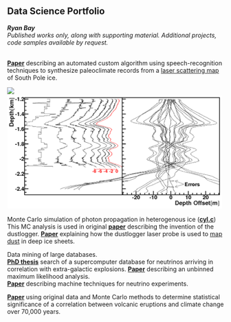 ## Data Science Portfolio

**_Ryan Bay_**<br>
*Published works only, along with supporting material. Additional projects, code samples available by request.*<br><br>

[**Paper**](https://github.com/ry4nb4y/DS-portfolio/blob/master/2009JD013741.pdf) describing an automated custom algorithm using speech-recognition techniques to synthesize paleoclimate records from a [laser scattering map](http://icecube.berkeley.edu/~bay/dustmap/) of South Pole ice.<br>

<img src="https://github.com/ry4nb4y/DS-portfolio/blob/master/movie.gif" width="350"> <img src="https://github.com/ry4nb4y/DS-portfolio/blob/master/warp.png" width="500">

Monte Carlo simulation of photon propagation in heterogenous ice ([**cyl.c**](https://github.com/ry4nb4y/DS-portfolio/blob/master/cyl.c)) This MC analysis is used in original [**paper**](https://github.com/ry4nb4y/DS-portfolio/blob/master/GRL2001.pdf) describing the invention of the dustlogger.  [**Paper**](https://github.com/ry4nb4y/DS-portfolio/blob/master/t13J068.pdf) explaining how the dustlogger laser probe is used to [map dust](http://icecube.berkeley.edu/~bay/dustmap/) in deep ice sheets.  

Data mining of large databases.<br>
[**PhD thesis**](https://github.com/ry4nb4y/DS-portfolio/blob/master/bay_thesis.pdf) search of a supercomputer database for neutrinos arriving in correlation with extra-galactic explosions.  [**Paper**](https://arxiv.org/abs/1412.6510) describing an unbinned maximum likelihood analysis.<br>
[**Paper**](https://arxiv.org/abs/1803.05390) describing machine techniques for neutrino experiments.

[**Paper**](https://github.com/ry4nb4y/DS-portfolio/blob/master/2009JD013741.pdf) using original data and Monte Carlo methods to determine statistical significance of a correlation between volcanic eruptions and climate change over 70,000 years.
